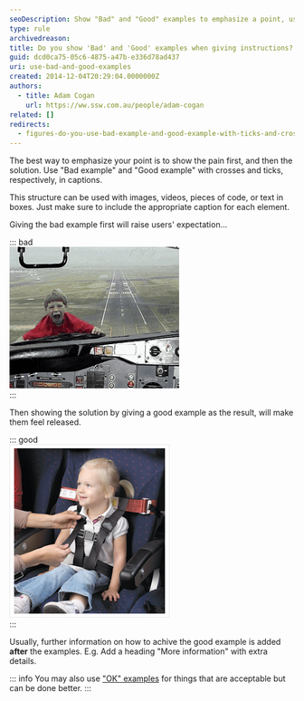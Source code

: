 ```yaml
---
seoDescription: Show "Bad" and "Good" examples to emphasize a point, using crosses and ticks in captions.
type: rule
archivedreason:
title: Do you show 'Bad' and 'Good' examples when giving instructions?
guid: dcd0ca75-05c6-4875-a47b-e336d78ad437
uri: use-bad-and-good-examples
created: 2014-12-04T20:29:04.0000000Z
authors:
  - title: Adam Cogan
    url: https://ww.ssw.com.au/people/adam-cogan
related: []
redirects:
  - figures-do-you-use-bad-example-and-good-example-with-ticks-and-crosses-in-captions
---
```


The best way to emphasize your point is to show the pain first, and then the solution. Use "Bad example" and "Good example" with crosses and ticks, respectively, in captions.

<!--endintro-->

This structure can be used with images, videos, pieces of code, or text in boxes. Just make sure to include the appropriate caption for each element.

Giving the bad example first will raise users' expectation...

::: bad  
![Figure: Bad example - Kid not in his seat](ImageBadExample.gif)  
:::

Then showing the solution by giving a good example as the result, will make them feel released.

::: good  
![Figure: Good example - Kid in his seat](kid-in-airplane-seat.jpg)  
:::

Usually, further information on how to achive the good example is added **after** the examples. E.g. Add a heading "More information" with extra details.

::: info
You may also use ["OK" examples](/rule/#7-captions) for things that are acceptable but can be done better.
:::
